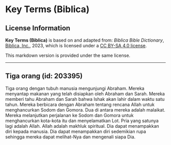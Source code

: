 # Key Terms (Biblica)

## License Information

**Key Terms (Biblica)** is based on and adapted from: _Biblica Bible Dictionary_, [Biblica, Inc.](https://www.biblica.com/), 2023, which is licensed under a [CC BY-SA 4.0 license](https://creativecommons.org/licenses/by-sa/4.0/legalcode.en).

This markdown version is provided under the same license.



--------------------------------

## Tiga orang (id: 203395)

Tiga orang dengan tubuh manusia mengunjungi Abraham. Mereka menyantap makanan yang telah disiapkan oleh Abraham dan Sarah. Mereka memberi tahu Abraham dan Sarah bahwa Ishak akan lahir dalam waktu satu tahun. Mereka berbicara dengan Abraham tentang rencana Allah untuk menghancurkan Sodom dan Gomora. Dua di antara mereka adalah malaikat. Mereka melanjutkan perjalanan ke Sodom dan Gomora untuk menghancurkan kota\-kota itu dan menyelamatkan Lot. Pria yang satunya lagi adalah Allah. Allah adalah makhluk spiritual. Dia dapat menampakkan diri kepada manusia. Dia dapat menampakkan diri sedemikian rupa sehingga mereka dapat melihat\-Nya dan mengenali siapa Dia.


